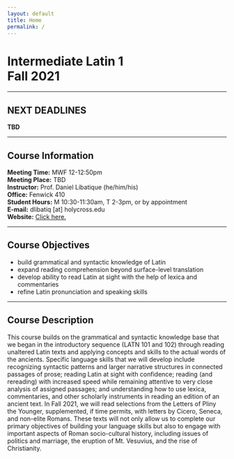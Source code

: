 ```yaml
---
layout: default
title: Home
permalink: /
---
```


# Intermediate Latin 1<br>Fall 2021

***

## NEXT DEADLINES

**TBD**

***

## Course Information

**Meeting Time:** MWF 12-12:50pm  
**Meeting Place:** TBD  
**Instructor:** Prof. Daniel Libatique (he/him/his)  
**Office:** Fenwick 410  
**Student Hours:** M 10:30-11:30am, T 2-3pm, or by appointment  
**E-mail:** dlibatiq [at] holycross.edu  
**Website:** [Click here.](https://libatique.info)

***

## Course Objectives

* build grammatical and syntactic knowledge of Latin
* expand reading comprehension beyond surface-level translation
* develop ability to read Latin at sight with the help of lexica and commentaries
* refine Latin pronunciation and speaking skills

***

## Course Description

This course builds on the grammatical and syntactic knowledge base that we began in the introductory sequence (LATN 101 and 102) through reading unaltered Latin texts and applying concepts and skills to the actual words of the ancients. Specific language skills that we will develop include recognizing syntactic patterns and larger narrative structures in connected passages of prose; reading Latin at sight with confidence; reading (and rereading) with increased speed while remaining attentive to very close analysis of assigned passages; and understanding how to use lexica, commentaries, and other scholarly instruments in reading an edition of an ancient text. In Fall 2021, we will read selections from the Letters of Pliny the Younger, supplemented, if time permits, with letters by Cicero, Seneca, and non-elite Romans. These texts will not only allow us to complete our primary objectives of building your language skills but also to engage with important aspects of Roman socio-cultural history, including issues of politics and marriage, the eruption of Mt. Vesuvius, and the rise of Christianity.
